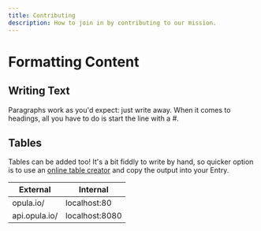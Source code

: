 ```yaml
---
title: Contributing
description: How to join in by contributing to our mission.
---
```


# Formatting Content

## Writing Text
Paragraphs work as you'd expect: just write away. When it comes to headings, all you have to do is start the line with a *#*.


## Tables
Tables can be added too! It's a bit fiddly to write by hand, so quicker option is to use an [online table creator](https://www.tablesgenerator.com/markdown_tables) and copy the output into your Entry.


| External      | Internal       |
|---------------|----------------|
| opula.io/     | localhost:80   |
| api.opula.io/ | localhost:8080 |